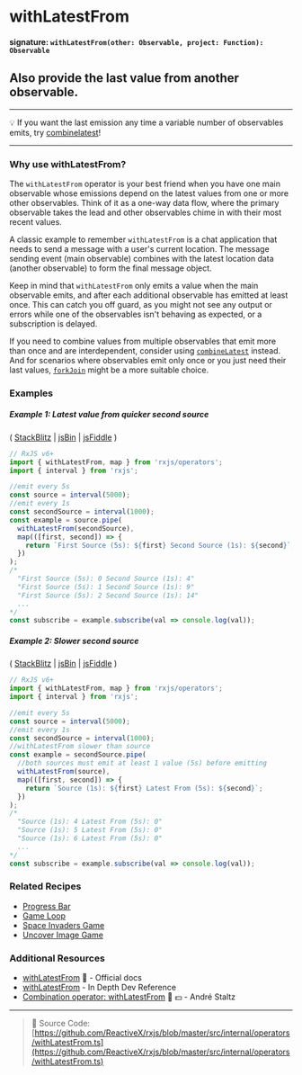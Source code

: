 # withLatestFrom

#### signature: `withLatestFrom(other: Observable, project: Function): Observable`

## Also provide the last value from another observable.

---

💡 If you want the last emission any time a variable number of observables
emits, try [combinelatest](combinelatest.md)!

---

### Why use withLatestFrom?
The `withLatestFrom` operator is your best friend when you have one main observable whose emissions depend on the latest values from one or more other observables. Think of it as a one-way data flow, where the primary observable takes the lead and other observables chime in with their most recent values.

A classic example to remember `withLatestFrom` is a chat application that needs to send a message with a user's current location. The message sending event (main observable) combines with the latest location data (another observable) to form the final message object.

Keep in mind that `withLatestFrom` only emits a value when the main observable emits, and after each additional observable has emitted at least once. This can catch you off guard, as you might not see any output or errors while one of the observables isn't behaving as expected, or a subscription is delayed.

If you need to combine values from multiple observables that emit more than once and are interdependent, consider using [`combineLatest`](combinelatest.md) instead. And for scenarios where observables emit only once or you just need their last values, [`forkJoin`](forkjoin.md) might be a more suitable choice.



### Examples

##### Example 1: Latest value from quicker second source

(
[StackBlitz](https://stackblitz.com/edit/typescript-tznzbj?file=index.ts&devtoolsheight=100)
| [jsBin](http://jsbin.com/fitekeseru/1/edit?js,console) |
[jsFiddle](https://jsfiddle.net/btroncone/9c3pfgpk/) )

```js
// RxJS v6+
import { withLatestFrom, map } from 'rxjs/operators';
import { interval } from 'rxjs';

//emit every 5s
const source = interval(5000);
//emit every 1s
const secondSource = interval(1000);
const example = source.pipe(
  withLatestFrom(secondSource),
  map(([first, second]) => {
    return `First Source (5s): ${first} Second Source (1s): ${second}`;
  })
);
/*
  "First Source (5s): 0 Second Source (1s): 4"
  "First Source (5s): 1 Second Source (1s): 9"
  "First Source (5s): 2 Second Source (1s): 14"
  ...
*/
const subscribe = example.subscribe(val => console.log(val));
```

##### Example 2: Slower second source

(
[StackBlitz](https://stackblitz.com/edit/typescript-gigsdv?file=index.ts&devtoolsheight=100)
| [jsBin](http://jsbin.com/vujekucuxa/1/edit?js,console) |
[jsFiddle](https://jsfiddle.net/btroncone/bywLL579/) )

```js
// RxJS v6+
import { withLatestFrom, map } from 'rxjs/operators';
import { interval } from 'rxjs';

//emit every 5s
const source = interval(5000);
//emit every 1s
const secondSource = interval(1000);
//withLatestFrom slower than source
const example = secondSource.pipe(
  //both sources must emit at least 1 value (5s) before emitting
  withLatestFrom(source),
  map(([first, second]) => {
    return `Source (1s): ${first} Latest From (5s): ${second}`;
  })
);
/*
  "Source (1s): 4 Latest From (5s): 0"
  "Source (1s): 5 Latest From (5s): 0"
  "Source (1s): 6 Latest From (5s): 0"
  ...
*/
const subscribe = example.subscribe(val => console.log(val));
```

### Related Recipes

- [Progress Bar](../../recipes/progressbar.md)
- [Game Loop](../../recipes/gameloop.md)
- [Space Invaders Game](/recipes/space-invaders-game.md)
- [Uncover Image Game](../../recipes/uncover-image-game.md)

### Additional Resources

- [withLatestFrom](https://rxjs.dev/api/operators/withLatestFrom) 📰 - Official
  docs
- [withLatestFrom](https://indepth.dev/reference/rxjs/operators/with-latest-from) - In Depth Dev Reference
- [Combination operator: withLatestFrom](https://egghead.io/lessons/rxjs-combination-operator-withlatestfrom?course=rxjs-beyond-the-basics-operators-in-depth)
  🎥 💵 - André Staltz

---

> 📁 Source Code:
> [https://github.com/ReactiveX/rxjs/blob/master/src/internal/operators/withLatestFrom.ts](https://github.com/ReactiveX/rxjs/blob/master/src/internal/operators/withLatestFrom.ts)
